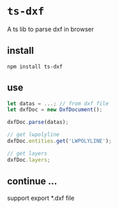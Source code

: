 # `ts-dxf`

A ts lib to parse dxf in browser

## install

```
npm install ts-dxf
```

## use

``` ts
let datas = ...; // from dxf file
let dxfDoc = new DxfDocument();

dxfDoc.parse(datas);

// get lwpolyline
dxfDoc.entities.get('LWPOLYLINE');

// get layers
dxfDoc.layers;
```

## continue ...

support export *.dxf file